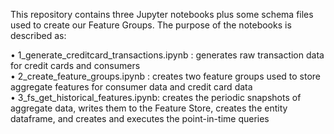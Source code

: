 This repository contains three Jupyter notebooks plus some schema files used to create our Feature Groups. The purpose of the notebooks is described as:

•	1_generate_creditcard_transactions.ipynb : generates raw transaction data for credit cards and consumers </br>
•	2_create_feature_groups.ipynb : creates two feature groups used to store aggregate features for consumer data and credit card data </br>
•	3_fs_get_historical_features.ipynb: creates the periodic snapshots of aggregate data, writes them to the Feature Store, creates the entity dataframe, and creates and executes the point-in-time queries </br>

